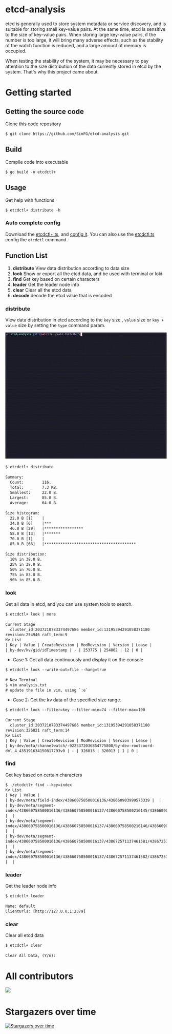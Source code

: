 # etcd-analysis
etcd is generally used to store system metadata or service discovery, and is suitable for storing small key-value pairs. At the same time, etcd is sensitive to the size of key-value pairs. When storing large key-value pairs, if the number is too large, it will bring many adverse effects, such as the stability of the watch function is reduced, and a large amount of memory is occupied.

When testing the stability of the system, it may be necessary to pay attention to the size distribution of the data currently stored in etcd by the system. That's why this project came about.

# Getting started
## Getting the source code
Clone this code repository
```shell
$ git clone https://github.com/SimFG/etcd-analysis.git
```
## Build
Compile code into executable
```shell
$ go build -o etcdctl+
```
## Usage
Get help with functions
```shell
$ etcdctl+ distribute -h
```
### Auto complete config
Download the [etcdctl+.ts](ts/etcdctl+.ts), and [config it](https://simfg.github.io/fig). You can also use the [etcdctl.ts](https://simfg.github.io/etcdctl.ts) config the `etcdctl` command.

## Function List

1. **distribute** View data distribution according to data size
2. **look** Show or export all the etcd data, and be used with terminal or loki
3. **find** Get key based on certain characters
4. **leader** Get the leader node info
5. **clear** Clear all the etcd data
6. **decode** decode the etcd value that is encoded 

### distribute
View data distribution in etcd according to the `key` size , `value` size or `key + value` size by setting the `type` command param.

![distribute.gif](pic/20230225-142920.gif)

```shell
$ etcdctl+ distribute

Summary:
  Count:        116.
  Total:        7.3 KB.
  Smallest:     22.0 B.
  Largest:      85.0 B.
  Average:      64.0 B.

Size histogram:
  22.0 B [1]    |
  34.0 B [6]    |***
  46.0 B [29]   |*****************
  58.0 B [13]   |*******
  70.0 B [1]    |
  85.0 B [66]   |****************************************

Size distribution:
  10% in 38.0 B.
  25% in 39.0 B.
  50% in 76.0 B.
  75% in 83.0 B.
  90% in 85.0 B.
```

### look
Get all data in etcd, and you can use system tools to search.
```shell
$ etcdctl+ look | more

Current Stage
  cluster_id:2037210783374497686 member_id:13195394291058371180 revision:254946 raft_term:9 
Kv List
| Key | Value | CreateRevision | ModRevision | Version | Lease |
| by-dev/kv/gid/idTimestamp | - | 253775 | 254802 | 12 | 0 |
```
- Case 1:  Get all data continuously and display it on the console
```shell
$ etcdctl+ look --write-out=file --hang=true

# New Terminal
$ vim analysis.txt
# update the file in vim, using `:e`
```
- Case 2:  Get the kv data of the specified size range.
```shell
$ etcdctl+ look --filter=key --filter-min=74 --filter-max=100

Current Stage
  cluster_id:2037210783374497686 member_id:13195394291058371180 revision:326021 raft_term:14 
Kv List
| Key | Value | CreateRevision | ModRevision | Version | Lease |
| by-dev/meta/channelwatch/-9223372036854775808/by-dev-rootcoord-dml_4_435191634150817793v0 | - | 326013 | 326013 | 1 | 0 |
```

### find
Get key based on certain characters
```shell
$ ./etcdctl+ find --key=index
Kv List
| Key | Value |
| by-dev/meta/field-index/438660758500016136/438660903999573339 |  |
| by-dev/meta/segment-index/438660758500016136/438660758500016137/438660758500216145/438660903999573340 |  |
| by-dev/meta/segment-index/438660758500016136/438660758500016137/438660758500216146/438660903999573341 |  |
| by-dev/meta/segment-index/438660758500016136/438660758500016137/438672571137461581/438672571137461597 |  |
| by-dev/meta/segment-index/438660758500016136/438660758500016137/438672571137461582/438672571137461598 |  |
```

### leader
Get the leader node info
```shell
$ etcdctl+ leader

Name: default
ClientUrls: [http://127.0.0.1:2379]
```

### clear
Clear all etcd data
```shell
$ etcdctl+ clear

Clear All Data, (Y/n):
```

# All contributors

<a href="https://github.com/SimFG/etcd-analysis/graphs/contributors">
  <img src="https://contrib.rocks/image?repo=SimFG/etcd-analysis" />
</a>

# Stargazers over time

[![Stargazers over time](https://starchart.cc/SimFG/etcd-analysis.svg)](https://starchart.cc/SimFG/etcd-analysis)
